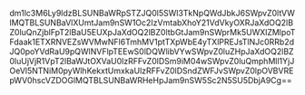 dm1lc3M6Ly9ldzBLSUNBaWRpSTZJQ0l5SWl3TkNpQWdJbkJ6SWpvZ0ltVWlMQTBLSUNBaVlXUmtJam9nSW1Oc2IzVmtabXhoY21VdVkyOXRJaXdOQ2lBZ0luQnZjblFpT2lBaU5EUXpJaXdOQ2lBZ0ltbGtJam9nSWprMk5UWXlZMlpoTFdaak1ETXRNVEZsWVMwNFl6TmhMV1ptTXpWbE4yTXlPREJsTlNJc0RRb2dJQ0poYVdRaU9pQWlNVFlpTEEwS0lDQWlibVYwSWpvZ0luZHpJaXdOQ2lBZ0luUjVjR1VpT2lBaWJtOXVaU0lzRFFvZ0lDSm9iM04wSWpvZ0luQmphMll1YjJOeVl5NTNiM0pyWlhKekxtUmxkaUlzRFFvZ0lDSndZWFJvSWpvZ0lpOVBVREpWV0hscVZDOGlMQTBLSUNBaWRHeHpJam9nSW5Sc2N5SU5DbjA9Cg==
